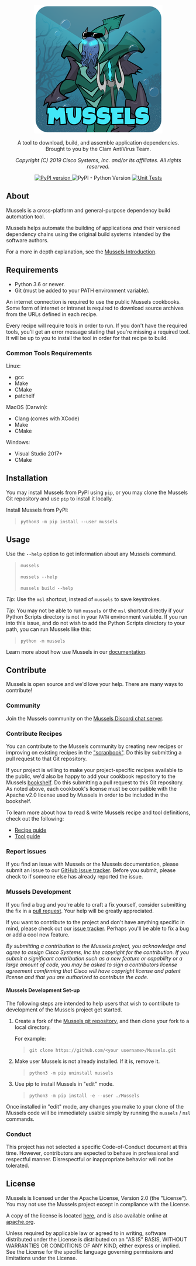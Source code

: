 <p align="center">
  <img width="350" height="350" src="https://raw.githubusercontent.com/Cisco-Talos/Mussels/master/images/mussels-500.png" alt='Mussels'>
</p>

<p align="center">A tool to download, build, and assemble application dependencies.
</br>Brought to you by the Clam AntiVirus Team.
<p align="center"><em>Copyright (C) 2019 Cisco Systems, Inc. and/or its affiliates. All rights reserved.</em></p>

<p align="center">
<a href="https://pypi.org/project/mussels/">
  <img src="https://badge.fury.io/py/mussels.svg" alt="PyPI version" height="18">
</a>
<img alt="PyPI - Python Version" src="https://img.shields.io/pypi/pyversions/mussels" height="18">
<a href="https://github.com/Cisco-Talos/Mussels/actions">
  <img alt="Unit Tests" src="https://github.com/Cisco-Talos/Mussels/workflows/.github/workflows/unittests.yml/badge.svg" height="18">
</a>
</p>

## About

Mussels is a cross-platform and general-purpose dependency build automation tool.

Mussels helps automate the building of applications _and_ their versioned dependency chains using the original build systems intended by the software authors.

For a more in depth explanation, see the [Mussels Introduction](docs/introduction.md).

## Requirements

- Python 3.6 or newer.
- Git (must be added to your PATH environment variable).

An internet connection is required to use the public Mussels cookbooks. Some form of internet or intranet is required to download source archives from the URLs defined in each recipe.

Every recipe will require tools in order to run.  If you don't have the required tools, you'll get an error message stating that you're missing a required tool.  It will be up to you to install the tool in order for that recipe to build.

### Common Tools Requirements

Linux:

- gcc
- Make
- CMake
- patchelf

MacOS (Darwin):

- Clang (comes with XCode)
- Make
- CMake

Windows:

- Visual Studio 2017+
- CMake

## Installation

You may install Mussels from PyPI using `pip`, or you may clone the Mussels Git repository and use `pip` to install it locally.

Install Mussels from PyPI:

> `python3 -m pip install --user mussels`

## Usage

Use the `--help` option to get information about any Mussels command.

> `mussels`
>
> `mussels --help`
>
> `mussels build --help`

_Tip_: Use the `msl` shortcut, instead of `mussels` to save keystrokes.

_Tip_: You may not be able to run `mussels` or the `msl` shortcut directly if your Python Scripts directory is not in your `PATH` environment variable. If you run into this issue, and do not wish to add the Python Scripts directory to your path, you can run Mussels like this:

> `python -m mussels`

Learn more about how use Mussels in our [documentation](docs/usage.md).

## Contribute

Mussels is open source and we'd love your help. There are many ways to contribute!

### Community

Join the Mussels community on the [Mussels Discord chat server](https://discord.gg/My6Mqxt).

### Contribute Recipes

You can contribute to the Mussels community by creating new recipes or improving on existing recipes in the ["scrapbook"](https://github.com/Cisco-Talos/mussels-recipe-scrapbook). Do this by submitting a pull request to that Git repository.

If your project is willing to make your project-specific recipes available to the public, we'd also be happy to add your cookbook repository to the Mussels [bookshelf](mussels/bookshelf.py). Do this submitting a pull request to this Git repository. As noted above, each cookbook's license must be compatible with the Apache v2.0 license used by Mussels in order to be included in the bookshelf.

To learn more about how to read & write Mussels recipe and tool definitions, check out the following:

- [Recipe guide](docs/recipes.md)
- [Tool guide](docs/tools.md)

### Report issues

If you find an issue with Mussels or the Mussels documentation, please submit an issue to our [GitHub issue tracker](https://github.com/Cisco-Talos/Mussels/issues).  Before you submit, please check to if someone else has already reported the issue.

### Mussels Development

If you find a bug and you're able to craft a fix yourself, consider submitting the fix in a [pull request](https://github.com/Cisco-Talos/Mussels/pulls). Your help will be greatly appreciated.

If you want to contribute to the project and don't have anything specific in mind, please check out our [issue tracker](https://github.com/Cisco-Talos/Mussels/issues).  Perhaps you'll be able to fix a bug or add a cool new feature.

_By submitting a contribution to the Mussels project, you acknowledge and agree to assign Cisco Systems, Inc the copyright for the contribution. If you submit a significant contribution such as a new feature or capability or a large amount of code, you may be asked to sign a contributors license agreement comfirming that Cisco will have copyright license and patent license and that you are authorized to contribute the code._

#### Mussels Development Set-up

The following steps are intended to help users that wish to contribute to development of the Mussels project get started.

1. Create a fork of the [Mussels git repository](https://github.com/Cisco-Talos/Mussels), and then clone your fork to a local directory.

    For example:

    > `git clone https://github.com/<your username>/Mussels.git`

2. Make user Mussels is not already installed.  If it is, remove it.

    > `python3 -m pip uninstall mussels`

3. Use pip to install Mussels in "edit" mode.

    > `python3 -m pip install -e --user ./Mussels`

Once installed in "edit" mode, any changes you make to your clone of the Mussels code will be immediately usable simply by running the `mussels` / `msl` commands.

### Conduct

This project has not selected a specific Code-of-Conduct document at this time. However, contributors are expected to behave in professional and respectful manner. Disrespectful or inappropriate behavior will not be tolerated.

## License

Mussels is licensed under the Apache License, Version 2.0 (the "License"). You may not use the Mussels project except in compliance with the License.

A copy of the license is located [here](LICENSE), and is also available online at [apache.org](http://www.apache.org/licenses/LICENSE-2.0).

Unless required by applicable law or agreed to in writing, software
distributed under the License is distributed on an "AS IS" BASIS,
WITHOUT WARRANTIES OR CONDITIONS OF ANY KIND, either express or implied.
See the License for the specific language governing permissions and
limitations under the License.
